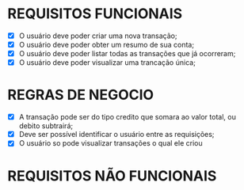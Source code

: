 # REQUISITOS FUNCIONAIS

 - [x] O usuário deve poder criar uma nova transação;
 - [x] O usuário deve poder obter um resumo de sua conta;
 - [x] O usuário deve poder listar todas as transações que já ocorreram;
 - [x] O usuário deve poder visualizar uma trancação única;

# REGRAS DE NEGOCIO

 - [x] A transação pode ser do tipo credito que somara ao valor total, ou debito subtrairá;
 - [x] Deve ser possível identificar o usuário entre as requisições;
 - [x] O usuário so pode visualizar transações o qual ele criou

# REQUISITOS NÃO FUNCIONAIS